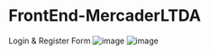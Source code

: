 # FrontEnd-MercaderLTDA
 Login & Register Form
 ![image](https://user-images.githubusercontent.com/91890812/142923494-29079e73-d4ea-49b9-adb6-b56d5a6059e1.png)
![image](https://user-images.githubusercontent.com/91890812/142923532-10bb2d8a-b9a2-44c0-baa0-293274ca974f.png)
